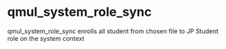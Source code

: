 qmul_system_role_sync
=====================

qmul_system_role_sync enrolls all student from chosen file to JP Student role on the system context